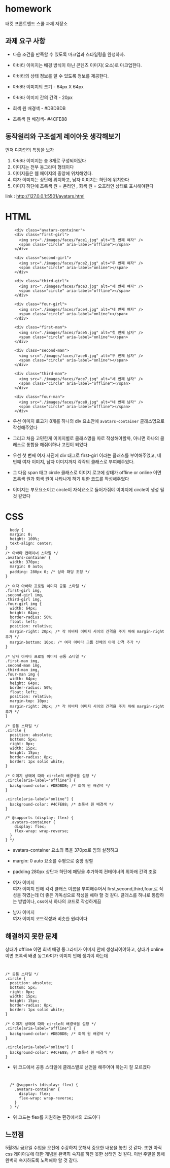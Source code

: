 # homework
태킷 프론트엔드 스쿨 과제 저장소

## 과제 요구 사항
 - 다음 조건을 만족할 수 있도록 마크업과 스타일링을 완성하자.

- 아바타 이미지는 배경 방식이 아닌 콘텐츠 이미지(<img> 요소)로 마크업한다.

- 아바타의 상태 정보를 알 수 있도록 정보를 제공한다.

- 아바타 이미지의 크기 - 64px X 64px

- 아바타 이미지 간의 간격 - 20px

- 회색 원 배경색 - #DBDBDB

- 초록색 원 배경색- #4CFE88

## 동작원리와 구조설계 레이아웃 생각해보기

먼저 디자인의 특징을 보자
1. 아바타 이미지는 총 8개로 구성되어있다
2. 이미지는 전부 동그라미 형태이다
3. 이미지들은 웹 페이지의 중앙에 위치해있다.  
4. 여자 이미지는 상단에 위치하고, 남자 이미지는 하단에 위치한다
5. 이미지 하단에 초록색 원 = 온라인 , 회색 원 = 오프라인 상태로 표시해야한다

link : http://127.0.0.1:5501/avatars.html

# HTML
 
        <div class="avatars-container">
        <div class="first-girl">
          <img src="./images/faces/face1.jpg" alt="첫 번째 여자" />
          <span class="circle" aria-label="offline"></span>
        </div>

        <div class="second-girl">
          <img src="./images/faces/face2.jpg" alt="두 번째 여자" />
          <span class="circle" aria-label="online"></span>
        </div>

        <div class="third-girl">
          <img src="./images/faces/face3.jpg" alt="세 번째 여자" />
          <span class="circle" aria-label="offline"></span>
        </div>

        <div class="four-girl">
          <img src="./images/faces/face4.jpg" alt="네 번째 여자" />
          <span class="circle" aria-label="online"></span>
        </div>

        <div class="first-man">
          <img src="./images/faces/face5.jpg" alt="첫 번째 남자" />
          <span class="circle" aria-label="online"></span>
        </div>

        <div class="second-man">
          <img src="./images/faces/face6.jpg" alt="두 번째 남자" />
          <span class="circle" aria-label="online"></span>
        </div>

        <div class="third-man">
          <img src="./images/faces/face7.jpg" alt="세 번째 남자" />
          <span class="circle" aria-label="offline"></span>
        </div>

        <div class="four-man">
          <img src="./images/faces/face8.jpg" alt="네 번째 남자" />
          <span class="circle" aria-label="offline"></span>
        </div>

- 우선 이미지 로고가 8개를 하나의 div 요소안에 `avatars-container` 클래스명으로 작성해주었다
  

- 그리고 처음 고민한게 이미지별로 클래스명을 따로 작성해야할까, 아니면 하나의 클래스로 통합을 해줘야하나 고민이 되었다

- 우선 첫 번째 여자 사진에 div 태그로 first-girl 이라는 클래스를 부여해주었고, 네 번째 여자 이미지, 남자 이미지까지 각각의 클래스로 부여해주었다.

- 그 다음 span 태그 circle 클래스로 이미지 로고에 상태가 offline or online 이면 초록색 원과 회색 원이 나타나게 하기 위한 코드를 작성해주었다 

- 이미지는 부모요소이고 circle이 자식요소로 들어가줘야 이미지에 circle이 생성 될 것 같았다


# CSS
      body {
      margin: 0;
      height: 100%;
      text-align: center;
    }
    /* 아바타 컨테이너 스타일 */
    .avatars-container {
      width: 370px;
      margin: 0 auto;
      padding: 280px 0; /* 상하 패딩 조정 */
    }

    /* 여자 아바타 프로필 이미지 공통 스타일 */
    .first-girl img,
    .second-girl img,
    .third-girl img,
    .four-girl img {
      width: 64px;
      height: 64px;
      border-radius: 50%;
      float: left;
      position: relative;
      margin-right: 20px; /* 각 아바타 이미지 사이의 간격을 주기 위해 margin-right 추가 */
      margin-bottom: 10px; /* 여자 아바타 그룹 전체의 아래 간격 추가 */
    }

    /* 남자 아바타 프로필 이미지 공통 스타일 */
    .first-man img,
    .second-man img,
    .third-man img,
    .four-man img {
      width: 64px;
      height: 64px;
      border-radius: 50%; 
      float: left;
      position: relative;
      margin-top: 10px;
      margin-right: 20px; /* 각 아바타 이미지 사이의 간격을 주기 위해 margin-right 추가 */
    }

    /* 공통 스타일 */
    .circle {
      position: absolute;
      bottom: 5px;
      right: 0px;
      width: 15px;
      height: 15px;
      border-radius: 8px;
      border: 1px solid white;
    }

    /* 이미지 상태에 따라 circle의 배경색을 설정 */
    .circle[aria-label="offline"] {
      background-color: #DBDBDB; /* 회색 원 배경색 */
    }

    .circle[aria-label="online"] {
      background-color: #4CFE88; /* 초록색 원 배경색 */
    }

    /* @supports (display: flex) {
      .avatars-container {
        display: flex;
        flex-wrap: wrap-reverse;
      }
    } */

- avatars-container 요소의 폭을 370px로 임의 설정하고
- margin: 0 auto 요소를 수평으로 중앙 정렬
- padding 280px 상단과 하단에 패딩을 추가하여 컨테이너의 위아래 간격 조절

- 여자 이미지   
여자 이미지 안에 각각 클래스 이름을 부여해주어서 first,second,third,four,로 작성을 하였는데 더 좋은 가독성으로 작성을 해야 할 것 같다. 클래스를 하나로 통합하는 방법이나, css에서 하나의 코드로 작성하게끔 

- 남자 이미지   
여자 이미지 코드작성과 비슷한 원리이다 

## 해결하지 못한 문제     
상태가 offline 이면 회색 배경 동그라미가 이미지 안에 생성되어야하고, 상태가 online 이면 초록색 배경 동그라미가 이미지 안에 생겨야 하는데 

# 
    /* 공통 스타일 */
    .circle {
      position: absolute;
      bottom: 5px;
      right: 0px;
      width: 15px;
      height: 15px;
      border-radius: 8px;
      border: 1px solid white;
    }

    /* 이미지 상태에 따라 circle의 배경색을 설정 */
    .circle[aria-label="offline"] {
      background-color: #DBDBDB; /* 회색 원 배경색 */
    }

    .circle[aria-label="online"] {
      background-color: #4CFE88; /* 초록색 원 배경색 */
    }   

- 위 코드에서 공통 스타일에 클래스별로 선언을 해주어야 하는지 잘 모르겠다 

# 
      /* @supports (display: flex) {
        .avatars-container {
          display: flex;
          flex-wrap: wrap-reverse;
        }
      } */

- 위 코드는 flex를 지원하는 환경에서의 코드이다


## 느낀점     
5월3일 금요일 수업을 오전에 수강하지 못해서 중요한 내용을 놓친 것 같다. 또한 아직 css 레이아웃에 대한 개념을 완벽히 숙지를 하진 못한 상태인 것 같다. 이번 주말을 통해 완벽히 숙지하도록 노력해야 할 것 같다.
